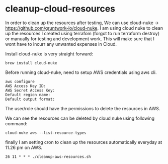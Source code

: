# cleanup-cloud-resources
In order to clean up the resources after testing, We can use cloud-nuke -> https://github.com/gruntwork-io/cloud-nuke.
I am using cloud nuke to clean up the resources I created using terrafom (forgot to run terraform destroy) or manually for testing and development work.
This will make sure that I wont have to incurr any unwanted expenses in Cloud. 

Install cloud-nuke is very straight forward:

`brew install cloud-nuke`

Before running cloud-nuke, need to setup AWS credentials using aws cli.

```
aws configure
AWS Access Key ID:
AWS Secret Access Key:
Default region name:
Default output format:
```
The user/role should have the permissions to delete the resources in AWS.

We can see the resources can be deleted by cloud nuke using following command:

```shell
cloud-nuke aws --list-resource-types
```

finally I am setting cron to clean up the resources automatically everyday at 11.26 pm on AWS.

```shell
26 11 * * * ./cleanup-aws-resources.sh
```
